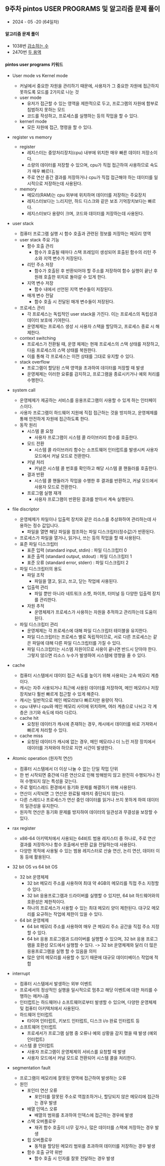 ## 9주차 pintos USER PROGRAMS 및 알고리즘 문제 풀이

- 2024 - 05 -20 (64일차)

#### 알고리즘 문제 풀이

- 1038번 [감소하는 수](https://github.com/dongyeoppp/Jungle_TIL/blob/main/jungle_week09/bk_1038.py)
- 2470번 [두 용액]()

#### pintos user programs 키워드

- User mode vs Kernel mode

  - 커널에서 중요한 자원을 관리하기 때문에, 사용자가 그 중요한 자원에 접근하지 못하도록 모드를 2가지로 나눈 것
  - user mode
    - 유저가 접근할 수 있는 영역을 제한적으로 두고, 프로그램의 자원에 함부로 침범하지 못하는 모드
    - 코드를 작성하고, 프로세스를 실행하는 등의 작업을 할 수 있다.
  - kernerl mode
    - 모든 자원에 접근, 명령을 할 수 있다.

- register vs memory
  - register
    - 레지스터는 중앙처리장치(cpu) 내부에 위치한 매우 빠른 데이터 저장소이다.
    - 소량의 데이터를 저장할 수 있으며, cpu가 직접 접근하여 사용하므로 속도가 매우 빠르다.
    - 주로 연산 중간 결과를 저장하거나 cpu가 직접 접근해야 하는 데이터를 일시적으로 저장하는데 사용된다.
  - memory
    - 메모리(RAM)는 cpu 외부에 위치하며 데이터를 저장하는 주요장치
    - 레지스터보다는 느리지만, 하드 디스크와 같은 보조 기억장치보다는 빠르다.
    - 레지스터보다 용량이 크며, 코드와 데이터를 저장하는데 사용된다.
- user stack

  - 컴퓨터 프로그램 실행 시 함수 호출과 관련된 정보를 저장하는 메모리 영역
  - user stack 주요 기능
    - 함수 호출 관리
      - 함수가 호출될 때마다 스택 프레임이 생성되어 호출된 함수의 리턴 주소와 지역 변수가 저장된다.
    - 리턴 주소 저장
      - 함수가 호출된 후 반환되어야 할 주소를 저장하여 함수 실행이 끝난 후 원래 호출한 위치로 돌아갈 수 있게 한다.
    - 지역 변수 저장
      - 함수 내에서 선언된 지역 변수들이 저장된다.
    - 매개 변수 전달
      - 함수 호출 시 전달된 매개 변수들이 저장된다.
  - 프로세스 관리
    - 각 프로세스는 독립적인 user stack을 가진다. 이는 프로세스의 독립성과 데이터 보호에 기여한다.
    - 운영체제는 프로세스 생성 시 사용자 스택을 할당하고, 프로세스 종료 시 해제한다.
  - context switching
    - 프로세스가 전환될 때, 운영 체제는 현재 프로세스의 스택 상태를 저장하고, 다음 프로세스의 스택 상태를 복원한다.
    - 이를 통해 각 프로세스는 이전 상태를 그대로 유지할 수 있다.
  - stack overflow
    - 프로그램이 할당된 스택 영역을 초과하여 데이터를 저장할 때 발생
    - 운영체제는 이러한 요류를 감지하고, 프로그램을 종료시키거나 예외 처리를 수행한다.

- system call
  - 운영체제가 제공하는 서비스를 응용프로그램이 사용할 수 있게 하는 인터페이스이다.
  - 사용자 프로그램이 하드웨어 지원에 직접 접근하는 것을 방지하고, 운영체제를 통해 안전하게 자원에 접근하도록 한다.
  - 동작 원리
    - 시스템 콜 요청
      - 사용자 프로그램이 시스템 콜 라이브러리 함수를 호출한다.
    - 모드 전환
      - 시스템 콜 라이브러리 함수는 소프트웨어 인터럽트를 발생시켜 사용자 모드에서 커널 모드로 전환한다.
    - 커널 처리
      - 커널은 시스템 콜 번호를 확인하고 해당 시스템 콜 핸들러를 호출한다.
    - 결과 반환
      - 시스템 콜 핸들러가 작업을 수행한 후 결과를 반환하고, 커널 모드에서 사용자 모드로 전환한다.
    - 프로그램 실행 재개
      - 사용자 프로그램이 반환된 결과를 받아서 계속 실행된다.
- file discriptor

  - 운영체제가 파일이나 입출력 장치와 같은 리소스를 추상화하여 관리하는데 사용하는 정수 값입니다.
    - 파일을 열면 해당 파일을 참조하는 파일 디스크립터(정수값)가 반환된다.
  - 프로세스가 파일을 열거나, 읽거나, 쓰는 등의 작업을 할 때 사용된다.
  - 표준 파일 디스크립터
    - 표준 입력 (standard input, stdin) : 파일 디스크립터 0
    - 표준 출력 (standard output, stdout) : 파일 디스크립터 1
    - 표준 오류 (standard error, stderr) : 파일 디스크립터 2
  - 파일 디스크립터의 용도
    - 파일 조작
      - 파일을 열고, 읽고, 쓰고, 닫는 작업에 사용된다.
    - 입출력 관리
      - 파일 뿐만 아니라 네트워크 소켓, 파이프, 터미널 등 다양한 입출력 장치를 관리한다.
    - 자원 추적
      - 운영체제가 프로세스가 사용하는 자원을 추적하고 관리하는데 도움이 된다.
  - 파일 디스크립터 관리
    - 운영체제는 각 프로세스에 대해 파일 디스크립터 테이블을 유지한다.
    - 파일 디스크립터는 프로세스 별로 독립적이므로, 서로 다른 프로세스는 같은 파일에 대해 다른 파일 디스크립터를 가질 수 있다.
    - 파일 디스크립터는 시스템 자원이므로 사용이 끝나면 반드시 닫아야 한다. 그렇지 않으면 리소스 누수가 발생하여 시스템에 영향을 줄 수 있다.

- cache

  - 컴퓨터 시스템에서 데이터 접근 속도를 높이기 위해 사용되는 고속 메모리 계층이다.
  - 캐시는 자주 사용되거나 최근에 사용된 데이터를 저장하여, 메인 메모리나 저장 장치보다 훨씬 빠르게 접근할 수 있게 해준다.
  - 캐시는 일반적으로 메인 메모리보다 빠르지만 용량이 작다.
  - cpu 내부나 cpu와 메인 메모리 사이에 위치하며, 여러 계층으로 나뉘고 각 계층은 크기와 속도에 따라 다르다.
  - cache hit
    - 요청된 데이터가 캐시에 존재하는 경우, 캐시에서 데이터를 바로 가져와서 빠르게 처리할 수 있다.
  - cache miss
    - 요청된 데이터가 캐시에 없는 경우, 메인 메모리나 더 느린 저장 장치에서 데이터를 가져와야 하므로 지연 시간이 발생한다.

- Atomic operation (원자적 연산)

  - 컴퓨터 시스템에서 더 이상 나눌 수 없는 단일 작업 단위
  - 한 번 시작되면 중간에 다른 연산으로 인해 방해받지 않고 완전히 수행되거나 전혀 수행되지 않는 특성을 갖는다.
  - 주로 멀티스레드 환경에서 동기화 문제를 해결하기 위해 사용된다.
  - 연산이 시작되면 그 연산은 완료될 때까지 중단되지 않는다.
  - 다른 스레드나 프로세스가 연산 중인 데이터를 읽거나 쓰지 못하게 하여 데이터의 일관성을 유지한다.
  - 원자적 연산은 동기화 문제를 방지하여 데이터의 일관성과 무결성을 보장할 수 있다.

- rax register

  - x86-64 아키텍처에서 사용되는 64비트 범용 레지스터 중 하나로, 주로 연산 결과를 저장하거나 함수 호출에서 반환 값을 전달하는데 사용된다.
  - 다양한 목적에 사용될 수 있는 범용 레지스터로 산술 연산, 논리 연산, 데이터 이동 등에 활용된다.

- 32 bit OS vs 64 bit OS
  - 32 bit 운영체제
    - 32 bit 메모리 주소를 사용하여 최대 약 4GB의 메모리를 직접 주소 지정할 수 있다.
    - 32 bit 응용프로그램과 드라이버를 실행할 수 있지만, 64 bit 하드웨어와의 호환성은 제한적이다.
    - 하나의 프로세스가 사용할 수 있는 최대 메모리 양이 제한된다. 대구모 메모리를 요규하는 작업에 제한이 있을 수 있다.
  - 64 bit 운영체제
    - 64 bit 메모리 주소를 사용하여 매우 큰 메모리 주소 공간을 직접 주소 지정할 수 있다.
    - 64 bit 응용 프로그램과 드라이버를 실행할 수 있으며, 32 bit 응용 프로그램을 호환성 모드에서 실행할 수 있다. -> 32 bit 운영체제와 달리 더 많은 응용프로그램을 실행 할 수 있음을 의미
    - 많은 양의 메모리를 사용할 수 있기 때문에 대규모 데이터베이스 작업에 적합
- interrupt

  - 컴퓨터 시스템에서 발생하는 외부 이벤트
  - 프로세서의 정상적인 실행을 일시적으로 멈추고 해당 이벤트에 대한 처리를 수행하는 메커니즘
  - 인터럽트는 하드웨어나 소프트웨어로부터 발생할 수 있으며, 다양한 운영체제 및 컴퓨터 아키텍처에서 사용된다.
  - 하드웨어 인터럽트
    - 타이머 인터럽트, 키보드 인터럽트, 디스크 i/o 완료 인터럽트 등
  - 소프트웨어 인터럽트
    - 프로세서가 프로그램 실행 중 오류나 예외 상황을 감지 했을 때 발생 (예외 인터럽트)
  - 시스템 콜 인터럽트
    - 사용자 프로그램이 운영체제의 서비스를 요청할 때 발생
    - 사용자 모드에서 커널 모드로 전환되어 시스템 콜을 처리한다.

- segmentation fault
  - 프로그램이 메모리에 잘못된 영역에 접근하여 발생하는 오류
  - 원인
    - 포인터 연산 오류
      - 포인터를 잘못된 주소로 역참조하거나, 할당되지 않은 메모리에 접근하는 경우 발생
    - 배열 인덱스 오류
      - 배열의 범위를 초과하여 인덱스에 접근하는 경우에 발생
    - 스택 오버플로우
      - 재귀 함수 호출이 너무 깊거나, 많은 데이터를 스택에 저장하는 경우 발생
    - 힙 오버플로우
      - 동적을 할당된 메모리 범위를 초과하여 데이터를 저장하는 경우 발생
    - 함수 호출 규약 위반
      - 함수 호출 시 인자를 잘못 전달하는 경우 발생
